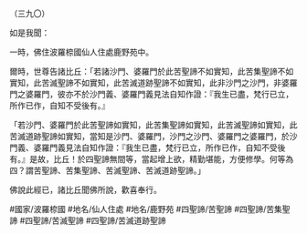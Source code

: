 （三九〇）

如是我聞：

一時，佛住波羅㮈國仙人住處鹿野苑中。

爾時，世尊告諸比丘：「若諸沙門、婆羅門於此苦聖諦不如實知，此苦集聖諦不如實知，此苦滅聖諦不如實知，此苦滅道跡聖諦不如實知，此非沙門之沙門，非婆羅門之婆羅門，彼亦不於沙門義、婆羅門義見法自知作證：『我生已盡，梵行已立，所作已作，自知不受後有。』

「若沙門、婆羅門於此苦聖諦如實知，此苦集聖諦如實知，此苦滅聖諦如實知，此苦滅道跡聖諦如實知，當知是沙門、婆羅門，沙門之沙門、婆羅門之婆羅門，於沙門義、婆羅門義見法自知作證：『我生已盡，梵行已立，所作已作，自知不受後有。』是故，比丘！於四聖諦無間等，當起增上欲，精勤堪能，方便修學。何等為四？謂苦聖諦、苦集聖諦、苦滅聖諦、苦滅道跡聖諦。」

佛說此經已，諸比丘聞佛所說，歡喜奉行。

#國家/波羅㮈國
#地名/仙人住處
#地名/鹿野苑
#四聖諦/苦聖諦
#四聖諦/苦集聖諦
#四聖諦/苦滅聖諦
#四聖諦/苦滅道跡聖諦
